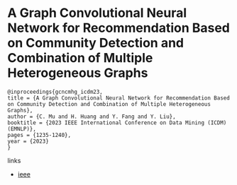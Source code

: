 # A Graph Convolutional Neural Network for Recommendation Based on Community Detection and Combination of Multiple Heterogeneous Graphs

```
@inproceedings{gcncmhg_icdm23,
title = {A Graph Convolutional Neural Network for Recommendation Based on Community Detection and Combination of Multiple Heterogeneous Graphs},
author = {C. Mu and H. Huang and Y. Fang and Y. Liu},
booktitle = {2023 IEEE International Conference on Data Mining (ICDM) (EMNLP)},
pages = {1235-1240},
year = {2023}
}
```

links
- [ieee](https://doi.org/10.1109/ICDM58522.2023.00154)
